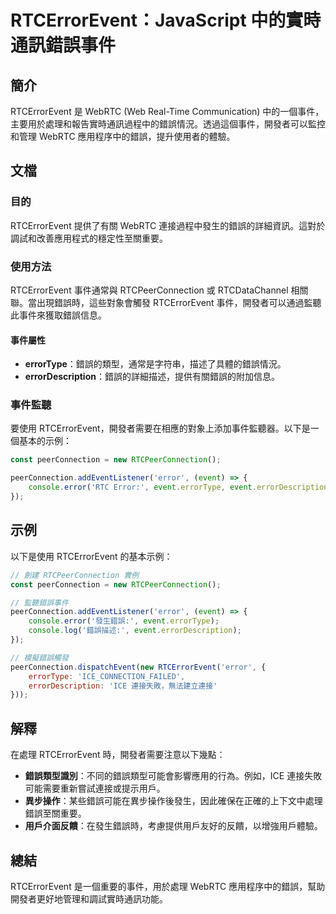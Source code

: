 <!--
Meta Description: # RTCErrorEvent：JavaScript 中的實時通訊錯誤事件 ## 簡介 RTCErrorEvent 是 WebRTC (Web Real-Time Communication) 中的一個事件，主要用於處理和報告實時通訊過程中的錯誤情況。透過這個事件，開發者可以監控和管理 WebRTC...
Meta Keywords: rtcerrorevent, error, event, peerconnection, webrtc
-->

# RTCErrorEvent：JavaScript 中的實時通訊錯誤事件

## 簡介
RTCErrorEvent 是 WebRTC (Web Real-Time Communication) 中的一個事件，主要用於處理和報告實時通訊過程中的錯誤情況。透過這個事件，開發者可以監控和管理 WebRTC 應用程序中的錯誤，提升使用者的體驗。

## 文檔
### 目的
RTCErrorEvent 提供了有關 WebRTC 連接過程中發生的錯誤的詳細資訊。這對於調試和改善應用程式的穩定性至關重要。

### 使用方法
RTCErrorEvent 事件通常與 RTCPeerConnection 或 RTCDataChannel 相關聯。當出現錯誤時，這些對象會觸發 RTCErrorEvent 事件，開發者可以通過監聽此事件來獲取錯誤信息。

#### 事件屬性
- **errorType**：錯誤的類型，通常是字符串，描述了具體的錯誤情況。
- **errorDescription**：錯誤的詳細描述，提供有關錯誤的附加信息。

### 事件監聽
要使用 RTCErrorEvent，開發者需要在相應的對象上添加事件監聽器。以下是一個基本的示例：

```javascript
const peerConnection = new RTCPeerConnection();

peerConnection.addEventListener('error', (event) => {
    console.error('RTC Error:', event.errorType, event.errorDescription);
});
```

## 示例
以下是使用 RTCErrorEvent 的基本示例：

```javascript
// 創建 RTCPeerConnection 實例
const peerConnection = new RTCPeerConnection();

// 監聽錯誤事件
peerConnection.addEventListener('error', (event) => {
    console.error('發生錯誤:', event.errorType);
    console.log('錯誤描述:', event.errorDescription);
});

// 模擬錯誤觸發
peerConnection.dispatchEvent(new RTCErrorEvent('error', {
    errorType: 'ICE_CONNECTION_FAILED',
    errorDescription: 'ICE 連接失敗，無法建立連接'
}));
```

## 解釋
在處理 RTCErrorEvent 時，開發者需要注意以下幾點：

- **錯誤類型識別**：不同的錯誤類型可能會影響應用的行為。例如，ICE 連接失敗可能需要重新嘗試連接或提示用戶。
- **異步操作**：某些錯誤可能在異步操作後發生，因此確保在正確的上下文中處理錯誤至關重要。
- **用戶介面反饋**：在發生錯誤時，考慮提供用戶友好的反饋，以增強用戶體驗。

## 總結
RTCErrorEvent 是一個重要的事件，用於處理 WebRTC 應用程序中的錯誤，幫助開發者更好地管理和調試實時通訊功能。